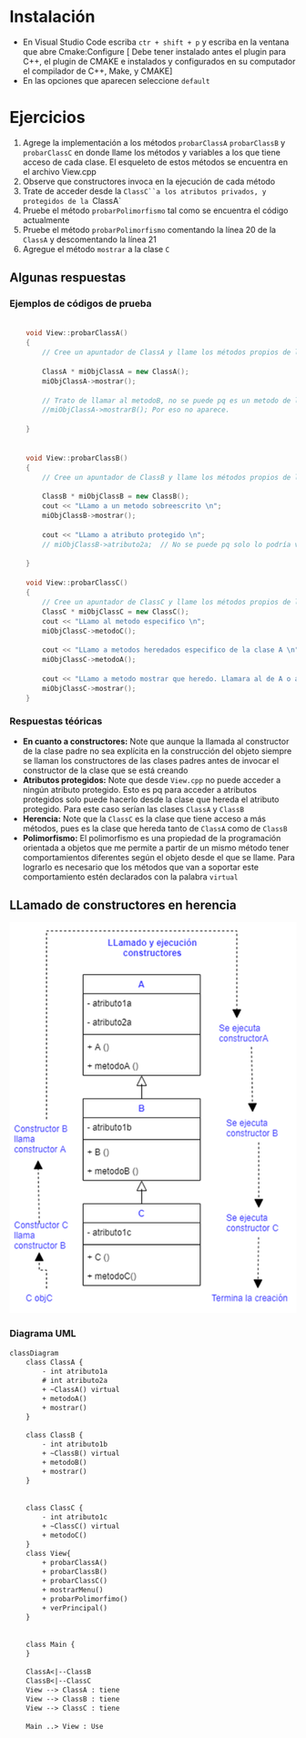 # Instalación
* En Visual Studio Code escriba `ctr + shift + p` y escriba en la ventana que abre Cmake:Configure [ Debe tener instalado antes el plugin para C++, el plugin de CMAKE e instalados y configurados en su computador el compilador de C++, Make, y CMAKE]
* En las opciones que aparecen seleccione `default`


# Ejercicios

1. Agrege la implementación a los métodos `probarClassA` `probarClassB` y `probarClassC` en donde llame los métodos y variables a los que tiene acceso de cada clase. El esqueleto de estos métodos se encuentra en el archivo View.cpp
2. Observe que constructores invoca en la ejecución de cada método
3. Trate de acceder desde la `ClassC``a los atributos privados, y protegidos de la `ClassA`   
4. Pruebe el método `probarPolimorfismo` tal como se encuentra el código actualmente
5. Pruebe el método `probarPolimorfismo` comentando la línea 20 de la `ClassA` y descomentando la línea 21
6. Agregue el método `mostrar` a la clase `C`


## Algunas respuestas
### Ejemplos de códigos de prueba
```c++

    void View::probarClassA()
    {
        // Cree un apuntador de ClassA y llame los métodos propios de la clase
        
        ClassA * miObjClassA = new ClassA();
        miObjClassA->mostrar();
        
        // Trato de llamar al metodoB, no se puede pq es un metodo de la subclase
        //miObjClassA->mostrarB(); Por eso no aparece.
    
    }


    void View::probarClassB()
    {
        // Cree un apuntador de ClassB y llame los métodos propios de la clase

        ClassB * miObjClassB = new ClassB();
        cout << "LLamo a un metodo sobreescrito \n";
        miObjClassB->mostrar();
    
        cout << "LLamo a atributo protegido \n";
        // miObjClassB->atributo2a;  // No se puede pq solo lo podría ver dentro de la clase.

    }

    void View::probarClassC()
    {
        // Cree un apuntador de ClassC y llame los métodos propios de la clase. Observe que puede acceder a métodos definidos en ClassA y en ClassB
        ClassC * miObjClassC = new ClassC();
        cout << "LLamo al metodo especifico \n";
        miObjClassC->metodoC();
    
        cout << "LLamo a metodos heredados especifico de la clase A \n";
        miObjClassC->metodoA();
    
        cout << "LLamo a metodo mostrar que heredo. Llamara al de A o al de B? \n";
        miObjClassC->mostrar();
    }


```



### Respuestas téóricas
* **En cuanto a constructores:** Note que aunque la llamada al constructor de la clase padre no sea explícita en la construcción del objeto siempre se llaman los constructores de las clases padres antes de invocar el constructor de la clase que se está creando
* **Atributos protegidos:** Note que desde `View.cpp` no puede acceder a ningún atributo protegido. Esto es pq para acceder a atributos protegidos solo puede hacerlo desde la clase que hereda el atributo protegido. Para este caso serían las clases `ClassA` y `ClassB`
* **Herencia:** Note que la `ClassC` es la clase que tiene acceso a más métodos, pues es la clase que hereda tanto de `ClassA` como de `ClassB`
* **Polimorfismo:** El polimorfismo es una propiedad de la programación orientada a objetos que me permite a partir de un mismo método tener comportamientos diferentes según el objeto desde el que se llame. Para lograrlo es necesario que los métodos que van a soportar este comportamiento estén declarados con la palabra `virtual`

## LLamado de constructores en herencia
![alt text](image.png)

### Diagrama UML
```mermaid
classDiagram
    class ClassA {
        - int atributo1a
        # int atributo2a
        + ~ClassA() virtual 
        + metodoA()
        + mostrar()
    }

    class ClassB {
        - int atributo1b
        + ~ClassB() virtual 
        + metodoB()
        + mostrar() 
    }
    

    class ClassC {
        - int atributo1c
        + ~ClassC() virtual
        + metodoC()
    }
    class View{
        + probarClassA()
        + probarClassB()
        + probarClassC()
        + mostrarMenu()
        + probarPolimorfimo()
        + verPrincipal()
    }


    class Main {
    }

    ClassA<|--ClassB
    ClassB<|--ClassC
    View --> ClassA : tiene
    View --> ClassB : tiene
    View --> ClassC : tiene

    Main ..> View : Use
```

```
